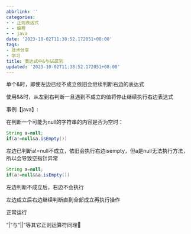 ```yaml
---
abbrlink: ''
categories:
- - 正则表达式
- - 编程
- - java
date: '2023-10-02T11:38:52.172051+08:00'
tags:
- 技术分享
- 学习
title: 表达式中&与&&区别
updated: '2023-10-02T11:38:52.172051+08:00'
---
```

单个&时，即使左边已经不成立依旧会继续判断右边的表达式

使用&&时，从左到右判断一旦遇到不成立的值将停止继续执行右边表达式



事例【java】:

在判断一个可能为null的字符串的内容是否为空时：

```java
String a=null;
if(a!=null&a.isEmpty())
```


左边已判断a!=null不成立，依旧会执行右边isempty，但a是null无法执行方法，所以会导致空指针异常

```java
String a=null;
if(a!=null&&a.isEmpty())
```

左边判断不成立后，右边不会执行


左边成立后右边继续判断直到全部成立再执行操作

正常运行

“|”与“||”等其它正则运算符同理🙂
